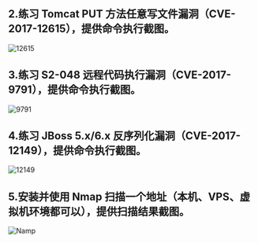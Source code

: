 ## 2.练习 Tomcat PUT 方法任意写文件漏洞（CVE-2017-12615），提供命令执行截图。

![12615](\12615.png)

## 3.练习 S2-048 远程代码执行漏洞（CVE-2017-9791），提供命令执行截图。

![9791](\9791.png)

## 4.练习 JBoss 5.x/6.x 反序列化漏洞（CVE-2017-12149），提供命令执行截图。

![12149](\12149.png)

## 5.安装并使用 Nmap 扫描一个地址（本机、VPS、虚拟机环境都可以），提供扫描结果截图。

![Namp](\Namp.png)

